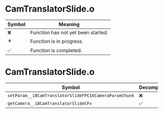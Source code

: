# CamTranslatorSlide.o
| Symbol | Meaning 
| ------------- | ------------- 
| :x: | Function has not yet been started. 
| :eight_pointed_black_star: | Function is in progress. 
| :white_check_mark: | Function is completed. 


# CamTranslatorSlide.o
| Symbol | Decompiled? |
| ------------- | ------------- |
| `setParam__18CamTranslatorSlideFPC16CameraParamChunk` | :x: |
| `getCamera__18CamTranslatorSlideCFv` | :white_check_mark: |
